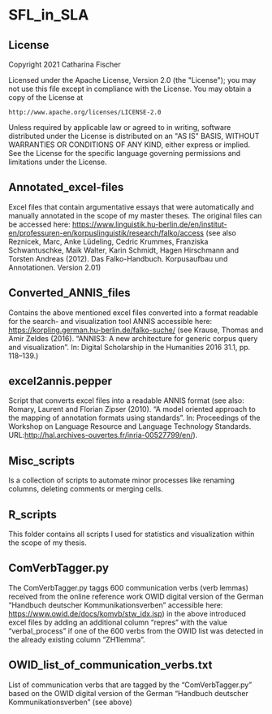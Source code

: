 # SFL_in_SLA


## License
Copyright 2021 Catharina Fischer

Licensed under the Apache License, Version 2.0 (the "License");
you may not use this file except in compliance with the License.
You may obtain a copy of the License at

    http://www.apache.org/licenses/LICENSE-2.0

Unless required by applicable law or agreed to in writing, software
distributed under the License is distributed on an "AS IS" BASIS,
WITHOUT WARRANTIES OR CONDITIONS OF ANY KIND, either express or implied.
See the License for the specific language governing permissions and
limitations under the License.


## Annotated_excel-files
Excel files that contain argumentative essays that were automatically and manually annotated in the scope of my master theses. The original files can be accessed here: https://www.linguistik.hu-berlin.de/en/institut-en/professuren-en/korpuslinguistik/research/falko/access (see also Reznicek, Marc, Anke Lüdeling, Cedric Krummes, Franziska Schwantuschke, Maik Walter, Karin Schmidt, Hagen Hirschmann and Torsten Andreas (2012). Das Falko-Handbuch. Korpusaufbau und Annotationen. Version 2.01)

## Converted_ANNIS_files
Contains the above mentioned excel files converted into a format readable for the search- and visualization tool ANNIS accessible here: https://korpling.german.hu-berlin.de/falko-suche/
(see Krause, Thomas and Amir Zeldes (2016). “ANNIS3: A new architecture for generic corpus query and visualization”. In: Digital Scholarship in the Humanities 2016 31.1, pp. 118–139.)

## excel2annis.pepper
Script that converts excel files into a readable ANNIS format (see also: Romary, Laurent and Florian Zipser (2010). “A model oriented approach to the mapping of annotation formats using standards”. In: Proceedings of the Workshop on Language Resource and Language Technology Standards. URL:http://hal.archives-ouvertes.fr/inria-00527799/en/).

## Misc_scripts
Is a collection of scripts to automate  minor processes like renaming columns, deleting comments or merging cells. 

## R_scripts
This folder contains all scripts I used for statistics and visualization within the scope of my thesis. 

## ComVerbTagger.py
The ComVerbTagger.py taggs 600 communication verbs (verb lemmas) received from the online reference work OWID digital version of the German “Handbuch deutscher Kommunikationsverben” accessible here: https://www.owid.de/docs/komvb/stw_idx.jsp) in the above introduced excel files by adding an additional column “repres” with the value “verbal_process” if one of the 600 verbs from the OWID list was detected in the already existing column “ZH1lemma”.

## OWID_list_of_communication_verbs.txt
List of communication verbs that are tagged by the “ComVerbTagger.py” based on the OWID digital version of the German “Handbuch deutscher Kommunikationsverben”  (see above)
